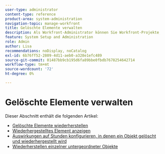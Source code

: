 ```yaml
---
user-type: administrator
content-type: reference
product-area: system-administration
navigation-topic: manage-workfront
title: Gelöschte Elemente verwalten
description: Als Workfront-Administrator können Sie Workfront-Projekte, Aufgaben, Probleme, Dokumente und Vorlagen wiederherstellen, wenn sie in den letzten 30 Tagen gelöscht wurden. Wenn Sie ein -Objekt wiederherstellen, werden auch alle seine untergeordneten Objekte und Felder wiederhergestellt.
feature: System Setup and Administration
role: Admin
author: Lisa
recommendations: noDisplay, noCatalog
exl-id: 6b76ff52-2809-4d11-aeb0-a328e1efc489
source-git-commit: 01487bb9cb195d6fa89bbe0fbdb7678254642714
workflow-type: tm+mt
source-wordcount: '72'
ht-degree: 0%

---
```


# Gelöschte Elemente verwalten

Dieser Abschnitt enthält die folgenden Artikel:

* [Gelöschte Elemente wiederherstellen](../../../administration-and-setup/manage-workfront/manage-deleted-items/restore-deleted-items.md)
* [Wiederhergestelltes Element anzeigen](../../../administration-and-setup/manage-workfront/manage-deleted-items/view-restored-items.md)
* [Auswirkungen auf Stunden konfigurieren, in denen ein Objekt gelöscht und wiederhergestellt wird](../../../administration-and-setup/manage-workfront/manage-deleted-items/configure-how-hours-affected-when-obj-deleted-restored.md)
* [Wiederherstellen einzelner untergeordneter Objekte](../../../administration-and-setup/manage-workfront/manage-deleted-items/restoring-individual-child-objects.md)
